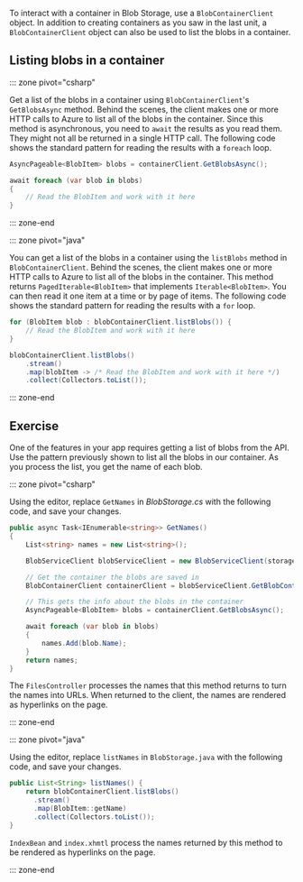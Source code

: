 To interact with a container in Blob Storage, use a `BlobContainerClient` object. In addition to creating containers as you saw in the last unit, a `BlobContainerClient` object can also be used to list the blobs in a container.

## Listing blobs in a container

::: zone pivot="csharp"

Get a list of the blobs in a container using `BlobContainerClient`'s `GetBlobsAsync` method. Behind the scenes, the client makes one or more HTTP calls to Azure to list all of the blobs in the container. Since this method is asynchronous, you need to `await` the results as you read them. They might not all be returned in a single HTTP call. The following code shows the standard pattern for reading the results with a `foreach` loop.

```csharp
AsyncPageable<BlobItem> blobs = containerClient.GetBlobsAsync();

await foreach (var blob in blobs)
{
    // Read the BlobItem and work with it here
}
```

::: zone-end

::: zone pivot="java"

You can get a list of the blobs in a container using the `listBlobs` method in `BlobContainerClient`. Behind the scenes, the client makes one or more HTTP calls to Azure to list all of the blobs in the container. This method returns `PagedIterable<BlobItem>` that implements `Iterable<BlobItem>`. You can then read it one item at a time or by page of items. The following code shows the standard pattern for reading the results with a `for` loop.

```java
for (BlobItem blob : blobContainerClient.listBlobs()) {
    // Read the BlobItem and work with it here
}
```

```java
blobContainerClient.listBlobs()
    .stream()
    .map(blobItem -> /* Read the BlobItem and work with it here */)
    .collect(Collectors.toList());
```

::: zone-end

## Exercise

One of the features in your app requires getting a list of blobs from the API. Use the pattern previously shown to list all the blobs in our container. As you process the list, you get the name of each blob.

::: zone pivot="csharp"

Using the editor, replace `GetNames` in *BlobStorage.cs* with the following code, and save your changes.

```csharp
public async Task<IEnumerable<string>> GetNames()
{
    List<string> names = new List<string>();

    BlobServiceClient blobServiceClient = new BlobServiceClient(storageConfig.ConnectionString);

    // Get the container the blobs are saved in
    BlobContainerClient containerClient = blobServiceClient.GetBlobContainerClient(storageConfig.FileContainerName);

    // This gets the info about the blobs in the container
    AsyncPageable<BlobItem> blobs = containerClient.GetBlobsAsync();

    await foreach (var blob in blobs)
    {
        names.Add(blob.Name);
    }
    return names;
}
```

The `FilesController` processes the names that this method returns to turn the names into URLs. When returned to the client, the names are rendered as hyperlinks on the page.

::: zone-end

::: zone pivot="java"

Using the editor, replace `listNames` in `BlobStorage.java` with the following code, and save your changes.

```java
public List<String> listNames() {
    return blobContainerClient.listBlobs()
      .stream()
      .map(BlobItem::getName)
      .collect(Collectors.toList());
}
```

`IndexBean` and `index.xhmtl` process the names returned by this method to be rendered as hyperlinks on the page.

::: zone-end
